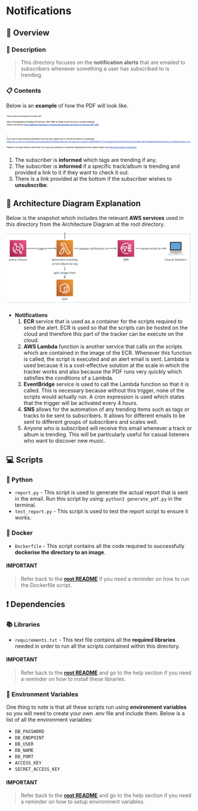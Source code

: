 # Notifications



## 🔎 Overview

### 📝 Description
> This directory focuses on the **notification alerts** that are emailed to subscribers whenever something a user has subscribed to is trending. 

### 📋 Contents
Below is an **example** of how the PDF will look like.

<img src="./notifications_example.png" alt="ERD" width="800"/>

1. The subscriber is **informed** which tags are trending if any.
2. The subscriber is **informed** if a specific track/album is trending and provided a link to it if they want to check it out.
3. There is a link provided at the bottom if the subscriber wishes to **unsubscribe**.


## 📐 Architecture Diagram Explanation
Below is the snapshot which includes the relevant **AWS services** used in this directory from the Architecture Diagram at the root directory.

<img src="./ad.png" alt="ERD" width="800"/>

- **Notifications**
  1. **ECR** service that is used as a container for the scripts required to send the alert. ECR is used so that the scripts can be hosted on the cloud and therefore this part of the tracker can be execute on the cloud.
  2. **AWS Lambda** function is another service that calls on the scripts which are contained in the image of the ECR. Whenever this function is called, the script is executed and an alert email is sent. Lambda is used because it is a cost-effective solution at the scale in which the tracker works and also because the PDF runs very quickly which satisfies the conditions of a Lambda. 
  3. **EventBridge** service is used to call the Lambda function so that it is called. This is necessary because without this trigger, none of the scripts would actually run. A cron expression is used which states that the trigger will be activated every 4 hours.
  4. **SNS** allows for the automation of any trending items such as tags or tracks to be sent to subscribers. It allows for different emails to be sent to different groups of subscribers and scales well.
  5. Anyone who is subscribed will receive this email whenever a track or album is trending. This will be particularly useful for casual listeners who want to discover new music.

## 💻 Scripts

### 🐍 Python
- `report.py` - This script is used to generate the actual report that is sent in the email. Run this script by using: `python3 generate_pdf.py` in the terminal.
- `test_report.py` - This script is used to test the report script to ensure it works.

### 🐳 Docker
- `Dockerfile` - This script contains all the code required to successfully **dockerise the directory to an image**.

#### **IMPORTANT**
 >Refer back to the [**root README**](../README.md) if you need a reminder on how to run the Dockerfile script. 


## ❗️ Dependencies

### 📚 Libraries
- `requirements.txt` - This text file contains all the **required libraries** needed in order to run all the scripts contained within this directory.

#### **IMPORTANT**
 >Refer back to the [**root README**](../README.md) and go to the help section if you need a reminder on how to install these libraries.

### 🧪 Environment Variables
One thing to note is that all these scripts run using **environment variables** so you will need to create your own .env file and include them. Below is a list of all the environment variables:

- `DB_PASSWORD`
- `DB_ENDPOINT`
- `DB_USER`
- `DB_NAME`
- `DB_PORT`
- `ACCESS_KEY`
- `SECRET_ACCESS_KEY`

#### **IMPORTANT**
 >Refer back to the [**root README**](../README.md) and go to the help section if you need a reminder on how to setup environment variables.

